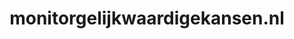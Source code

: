 ---
layout: post
title: "monitorgelijkwaardigekansen.nl"
internal_url: "/dutchgov/monitorgelijkwaardigekansen.nl.html"
subdomains_count: 3
all_subdomains_count: 3
urls_count: 3
ssl_rank: 0
http_rank: 50
url_link: /data/monitorgelijkwaardigekansen.nl/urls.txt
all_subdomains_link: /data/monitorgelijkwaardigekansen.nl/all_subdomains.txt
subdomains_link: /data/monitorgelijkwaardigekansen.nl/subdomains.txt
categories: dutchgov
---